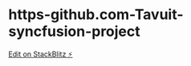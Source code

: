 # https-github.com-Tavuit-syncfusion-project

[Edit on StackBlitz ⚡️](https://stackblitz.com/edit/1haue1-qtpsu4)